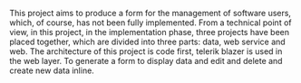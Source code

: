 This project aims to produce a form for the management of software users, which, of course,
has not been fully implemented. From a technical point of view, in this project, in the implementation phase,
three projects have been placed together, which are divided into three parts: data, web service and web. 
The architecture of this project is code first, telerik blazer is used in the web layer. To generate a form to display data and edit and delete and create new data inline.

